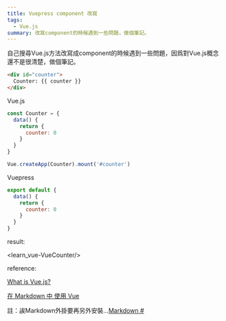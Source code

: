 ```yaml
---
title: Vuepress component 改寫
tags:
  - Vue.js
summary: 改寫component的時候遇到一些問題，做個筆記。
---
```


自己搜尋Vue.js方法改寫成component的時候遇到一些問題，因爲對Vue.js概念還不是很清楚，做個筆記。

```html
<div id="counter">
  Counter: {{ counter }}
</div>
```

Vue.js

```js
const Counter = {
  data() {
    return {
      counter: 0
    }
  }
}

Vue.createApp(Counter).mount('#counter')

```


Vuepress

```js
export default {
  data() {
    return {
      counter: 0
    }
  }
}
```
result:

<learn_vue-VueCounter/> 

reference:
<br>

[What is Vue.js?](https://v3.vuejs.org/guide/introduction.html#declarative-rendering)
<br>

[在 Markdown 中 使用 Vue](https://vuepress.vuejs.org/zh/guide/using-vue.html#%E6%B5%8F%E8%A7%88%E5%99%A8%E7%9A%84-api-%E8%AE%BF%E9%97%AE%E9%99%90%E5%88%B6)

註：誒Markdown外掛要再另外安裝...[Markdown
#](https://v1.vuepress.vuejs.org/config/#markdown-toc)